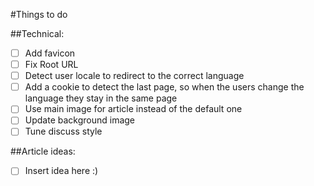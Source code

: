 #Things to do


##Technical:
- [ ] Add favicon
- [ ] Fix Root URL 
- [ ] Detect user locale to redirect to the correct language
- [ ] Add a cookie to detect the last page, so when the users change the language they stay in the same page
- [ ] Use main image for article instead of the default one
- [ ] Update background image
- [ ] Tune discuss style

##Article ideas:
- [ ] Insert idea here :)
